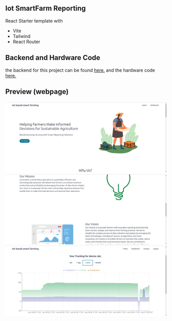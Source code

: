 ## Iot SmartFarm Reporting

React Starter template with
- Vite  
- Tailwind 
- React Router

## Backend and Hardware Code
the backend for this project can be found [here.](https://github.com/YohannesTz/iot_smart_backend/blob/main/README.md) and the hardware code [here.](https://github.com/YohannesTz/iot_smartfarming_hardware)

## Preview (webpage)
![preview_1](/screenshots/img_1.png)
![preview_2](/screenshots/img_2.png)
![preview_3](/screenshots/img_3.png)
